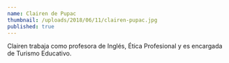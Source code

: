 ```yaml
---
name: Clairen de Pupac
thumbnail: /uploads/2018/06/11/clairen-pupac.jpg
published: true
---
```


Clairen trabaja como profesora de Inglés, Ética Profesional y es encargada de Turismo Educativo.
